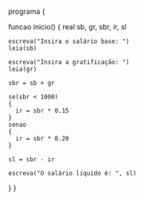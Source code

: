 programa 
{

  funcao inicio() 
  {
    real sb, gr, sbr, ir, sl

    escreva("Insira o salário base: ")
    leia(sb)

    escreva("Insira a gratificação: ")
    leia(gr)

    sbr = sb + gr

    se(sbr < 1000)
    {
      ir = sbr * 0.15
    } 
    senao
    {
      ir = sbr * 0.20
    }

    sl = sbr - ir

    escreva("O salário liquido é: ", sl)
  }
}
